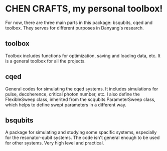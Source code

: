 # CHEN CRAFTS, my personal toolbox!

For now, there are three main parts in this package:
bsqubits, cqed and toolbox. 
They serves for different purposes in Danyang's research.


## toolbox
Toolbox includes functions for optimization, saving and loading data, etc. It is a general toolbox for all the projects.


## cqed
General codes for simulating the cqed systems. It includes simulations for pulse, decoherence, critical photon number, etc. I also define the FlexibleSweep class, inherited from the scqubits.ParameterSweep class, which helps to define swept parameters in a different way. 


## bsqubits
A package for simulating and studying some spacific systems, especially for the resonator-qubit systems. The code isn't general enough to be used for other systems. Very high level and practical.